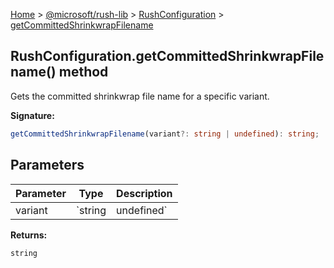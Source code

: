 [Home](./index) &gt; [@microsoft/rush-lib](./rush-lib.md) &gt; [RushConfiguration](./rush-lib.rushconfiguration.md) &gt; [getCommittedShrinkwrapFilename](./rush-lib.rushconfiguration.getcommittedshrinkwrapfilename.md)

## RushConfiguration.getCommittedShrinkwrapFilename() method

Gets the committed shrinkwrap file name for a specific variant.

<b>Signature:</b>

```typescript
getCommittedShrinkwrapFilename(variant?: string | undefined): string;
```

## Parameters

|  Parameter | Type | Description |
|  --- | --- | --- |
|  variant | `string | undefined` | The name of the current variant in use by the active command. |

<b>Returns:</b>

`string`

